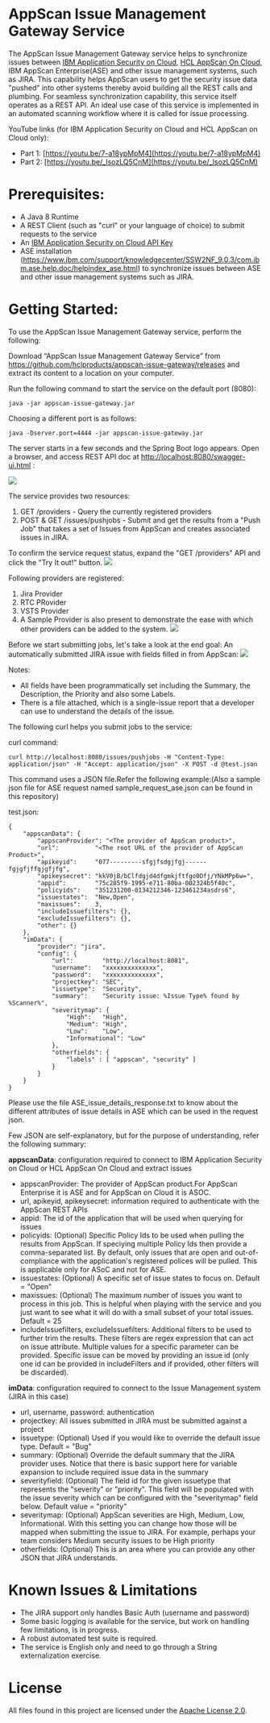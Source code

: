 # AppScan Issue Management Gateway Service

The AppScan Issue Management Gateway service helps to synchronize issues between [IBM Application Security on Cloud](https://appscan.ibmcloud.com/), [HCL AppScan On Cloud](https://cloud.appsechcl.com/), IBM AppScan Enterprise(ASE) and other issue management systems, such as JIRA. This capability helps AppScan users to get the security issue data "pushed" into other systems thereby avoid building all the REST calls and plumbing. For seamless synchronization capability, this service itself operates as a REST API. 
An ideal use case of this service is implemented in an automated scanning workflow where it is called for issue processing.

YouTube links (for IBM Application Security on Cloud and HCL AppScan on Cloud only):																		 
- Part 1: [https://youtu.be/7-a18ypMpM4](https://youtu.be/7-a18ypMpM4)
- Part 2: [https://youtu.be/_lsozLQ5CnM](https://youtu.be/_lsozLQ5CnM)

# Prerequisites:

- A Java 8 Runtime
- A REST Client (such as "curl" or your language of choice) to submit requests to the service 
- An [IBM Application Security on Cloud API Key](https://www.ibm.com/support/knowledgecenter/SSYJJF_1.0.0/ApplicationSecurityonCloud/appseccloud_generate_api_key_cm.html)
- ASE installation (https://www.ibm.com/support/knowledgecenter/SSW2NF_9.0.3/com.ibm.ase.help.doc/helpindex_ase.html) to synchronize issues between ASE and other issue management systems such as JIRA.

# Getting Started:

To use the AppScan Issue Management Gateway service, perform the following:

Download “AppScan Issue Management Gateway Service” from https://github.com/hclproducts/appscan-issue-gateway/releases and extract its content to a location on your computer. 

Run the following command to start the service on the default port (8080):

	java -jar appscan-issue-gateway.jar 

Choosing a different port is as follows:

	java -Dserver.port=4444 -jar appscan-issue-gateway.jar  
	
The server starts in a few seconds and the Spring Boot logo appears. Open a browser, and access REST API doc at [http://localhost:8080/swagger-ui.html](http://localhost:8080/swagger-ui.html) : 

![](images/swagger.png?raw=true)

The service provides two resources:  
1. GET /providers - Query the currently registered providers
2. POST & GET /issues/pushjobs - Submit and get the results from a "Push Job" that takes a set of Issues from AppScan and creates associated issues in JIRA.

To confirm the service request status, expand the "GET /providers" API and click the "Try It out!" button.
![](images/tryitout.png?raw=true)

Following providers are registered: 
1. Jira Provider
2. RTC PRovider 
3. VSTS Provider
4. A Sample Provider is also present to demonstrate the ease with which other providers can be added to the system.
![](images/providers.png?raw=true)

Before we start submitting jobs, let's take a look at the end goal: An automatically submitted JIRA issue with fields filled in from AppScan:
![](images/jirabug.png?raw=true)

Notes:
* All fields have been programmatically set including the Summary, the Description, the Priority and also some Labels.
* There is a file attached, which is a single-issue report that a developer can use to understand the details of the issue.

The following curl helps you submit jobs to the service:

curl command:

	curl http://localhost:8080/issues/pushjobs -H "Content-Type: application/json" -H "Accept: application/json" -X POST -d @test.json

This command uses a JSON file.Refer the following example:(Also a sample json file for ASE request named sample_request_ase.json can be found in this repository)

test.json:	

	{
		"appscanData": {
			"appscanProvider": "<The provider of AppScan product>", 
			"url":          "<The root URL of the provider of AppScan Product>",
			"apikeyid":     "077---------sfgjfsdgjfgj------fgjgfjffgjgfjfg",
			"apikeysecret": "kkV0jB/bClfdgjd4dfgmkjftfgo0Dfj/YNkMPp6w=",
			"appid":        "75c285f9-1995-e711-80ba-002324b5f40c",
			"policyids":    "351231200-0134212346-123461234asdrs6",
			"issuestates":  "New,Open",
			"maxissues":    3,
			"includeIssuefilters": {},
			"excludeIssuefilters": {},
			"other": {}
		},
		"imData": {
			"provider": "jira",
			"config": {
				"url":        "http://localhost:8081",
				"username":   "xxxxxxxxxxxxxx",
				"password":   "xxxxxxxxxxxxxx",
				"projectkey": "SEC",
				"issuetype":  "Security",
				"summary":    "Security issue: %Issue Type% found by %Scanner%",
				"severitymap": {
					"High":   "High",
					"Medium": "High",
					"Low":    "Low",
					"Informational": "Low"
				},
				"otherfields": {
					"labels" : [ "appscan", "security" ]
				}
			}
		}
	}

Please use the file ASE_issue_details_response.txt to know about the different attributes of issue details in ASE which can be used in the request json.

Few JSON are self-explanatory, but for the purpose of understanding, refer the following summary:

__appscanData__: configuration required to connect to IBM Application Security on Cloud or HCL AppScan On Cloud and extract issues
* appscanProvider: The provider of AppScan product.For AppScan Enterprise it is ASE and for AppScan on Cloud it is ASOC.
* url, apikeyid, apikeysecret: information required to authenticate with the AppScan REST APIs
* appid: The id of the application that will be used when querying for issues
* policyids: (Optional) Specific Policy Ids to be used when pulling the results from AppScan. If speciying multiple Policy Ids then provide a comma-separated list. By default, only issues that are open and out-of-compliance with the application's registered polices will be pulled. This is applicable only for ASoC and not for ASE.
* issuestates: (Optional) A specific set of issue states to focus on. Default = "Open"
* maxissues: (Optional) The maximum number of issues you want to process in this job.  This is helpful when playing
with the service and you just want to see what it will do with a small subset of your total issues. Default = 25
* includeIssuefilters, excludeIssuefilters:  Additional filters to be used to further trim the results. These filters are regex expression that can act on issue attribute. Multiple values for a specific parameter can be provided. Specific issue can be moved by providing an issue id (only one id can be provided in includeFilters and if provided, other filters will be discarded).

__imData__: configuration required to connect to the Issue Management system (JIRA in this case)
* url, username, password: authentication
* projectkey: All issues submitted in JIRA must be submitted against a project
* issuetype: (Optional) Used if you would like to override the default issue type. Default = "Bug"
* summary: (Optional) Override the default summary that the JIRA provider uses.  Notice that there is basic support here for variable expansion to include required issue data in the summary
* severityfield: (Optional) The field id for the given issuetype that represents the "severity" or "priority". This field will be populated with the issue severity which can be configured with the "severitymap" field below.  Default value = "priority"
* severitymap: (Optional) AppScan severities are High, Medium, Low, Informational. With this setting you can change how those will be mapped when submitting the issue to JIRA.  For example, perhaps your team considers Medium security issues to be High priority
* otherfields: (Optional) This is an area where you can provide any other JSON that JIRA understands.  

# Known Issues & Limitations
- The JIRA support only handles Basic Auth (username and password)
- Some basic logging is available for the service, but work on handling few limitations, is in progress.
- A robust automated test suite is required.
- The service is English only and need to go through a String externalization exercise. 
# License
All files found in this project are licensed under the [Apache License 2.0](LICENSE).
